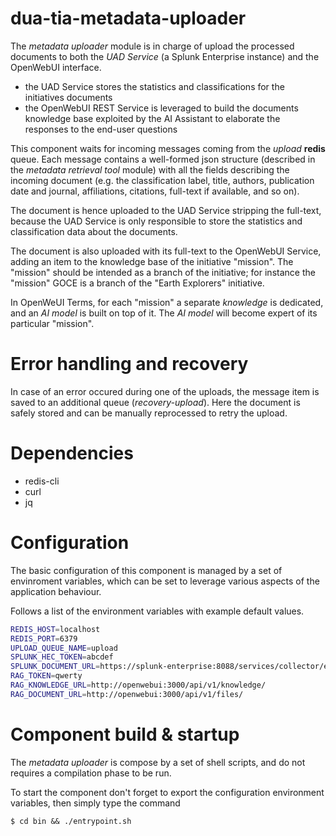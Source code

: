 # dua-tia-metadata-uploader

The *metadata uploader* module is in charge of upload the processed documents to both the *UAD Service* (a Splunk Enterprise instance) and the OpenWebUI interface.

- the UAD Service stores the statistics and classifications for the initiatives documents
- the OpenWebUI REST Service is leveraged to build the documents knowledge base exploited by the AI Assistant to elaborate the responses to the end-user questions

This component waits for incoming messages coming from the *upload* **redis** queue. Each message contains a well-formed json structure (described in the *metadata retrieval tool* module) with all the fields describing the incoming document (e.g. the classification label, title, authors, publication date and journal, affiliations, citations, full-text if available, and so on).

The document is hence uploaded to the UAD Service stripping the full-text, because the UAD Service is only responsible to store the statistics and classification data about the documents.

The document is also uploaded with its full-text to the OpenWebUI Service, adding an item to the knowledge base of the initiative "mission". The "mission" should be intended as a branch of the initiative; for instance the "mission" GOCE is a branch of the "Earth Explorers" initiative.

In OpenWeUI Terms, for each "mission" a separate *knowledge* is dedicated, and an *AI model* is built on top of it. The *AI model* will become expert of its particular "mission".


# Error handling and recovery

In case of an error occured during one of the uploads, the message item is saved to an additional queue (*recovery-upload*). Here the document is safely stored and can be manually reprocessed to retry the upload.


# Dependencies

- redis-cli
- curl
- jq


# Configuration

The basic configuration of this component is managed by a set of envinroment variables, which can be set to leverage various aspects of the application behaviour.

Follows a list of the environment variables with example default values.

```sh
REDIS_HOST=localhost
REDIS_PORT=6379
UPLOAD_QUEUE_NAME=upload
SPLUNK_HEC_TOKEN=abcdef
SPLUNK_DOCUMENT_URL=https://splunk-enterprise:8088/services/collector/event
RAG_TOKEN=qwerty
RAG_KNOWLEDGE_URL=http://openwebui:3000/api/v1/knowledge/
RAG_DOCUMENT_URL=http://openwebui:3000/api/v1/files/
```


# Component build & startup

The *metadata uploader* is compose by a set of shell scripts, and do not requires a compilation phase to be run.

To start the component don't forget to export the configuration environment variables, then simply type the command

```
$ cd bin && ./entrypoint.sh
```